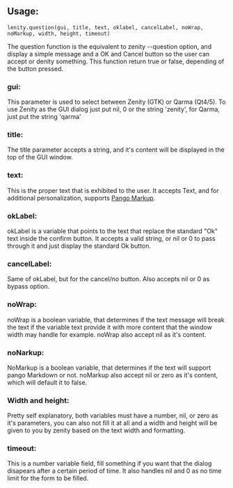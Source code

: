 ## Usage:
```
lenity.question(gui, title, text, oklabel, cancelLabel, noWrap, noMarkup, width, height, timeout)
```
The question function is the equivalent to zenity --question option, and display a simple message and a OK and Cancel button so the user can accept or denity something. This function return true or false, depending of the button pressed.

### gui:
This parameter is used to select between Zenity (GTK) or Qarma (Qt4/5). To use Zenity as the GUI dialog just put nil, 0 or the string 'zenity', for Qarma, just put the string 'qarma'

### title:
The title parameter accepts a string, and it's content will be displayed in the top of the GUI window.

### text:
This is the proper text that is exhibited to the user. It accepts Text, and for additional personalization, supports [Pango Markup](https://developer.gnome.org/pango/stable/PangoMarkupFormat.html).

### okLabel:
okLabel is a variable that points to the text that replace the standard "Ok" text inside the confirm button. It accepts a valid string, or nil or 0 to pass through it and just display the standard Ok button.

### cancelLabel:
Same of okLabel, but for the cancel/no button. Also accepts nil or 0 as bypass option.

### noWrap:
noWrap is a boolean variable, that determines if the text message will break the text if the variable text provide it with more content that the window width may handle for example. noWrap also accept nil as it's content.

### noNarkup:
NoMarkup is a boolean variable, that determines if the text will support pango Markdown or not. noMarkup also accept nil or zero as it's content, which will default it to false.

### Width and height:
Pretty self explanatory, both variables must have a number, nil, or zero as it's parameters, you can also not fill it at all and a width and height will be given to you by zenity based on the text width and formatting.

### timeout:
This is a number variable field, fill something if you want that the dialog disapears after a certain period of time. It also handles nil and 0 as no time limit for the form to be filled.
